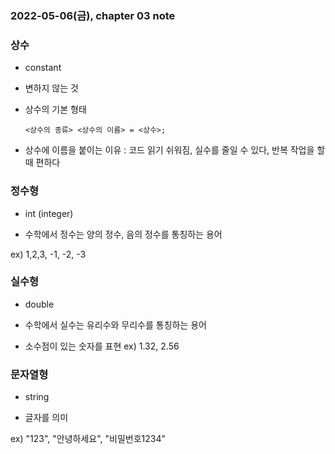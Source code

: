 <h3> 2022-05-06(금), chapter 03 note </h3>

<h3> 상수 </h3>

- constant

- 변하지 않는 것

- 상수의 기본 형태 
    ```     
    <상수의 종류> <상수의 이름> = <상수>;
    ```
- 상수에 이름을 붙이는 이유 : 코드 읽기 쉬워짐, 실수를 줄일 수 있다, 반복 작업을 할 때 편하다 

<h3> 정수형 </h3>

- int (integer)

- 수학에서 정수는 양의 정수, 음의 정수를 통칭하는 용어

ex) 1,2,3, -1, -2, -3

<h3> 실수형 </h3>

- double
 
- 수학에서 실수는 유리수와 무리수를 통칭하는 용어

- 소수점이 있는 숫자를 표현
ex) 1.32, 2.56

<h3> 문자열형 </h3>

- string

- 글자를 의미

ex) "123", "안녕하세요", "비밀번호1234"




